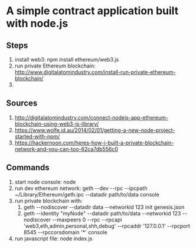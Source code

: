 # A simple contract application built with node.js #


## Steps ## 

1. install web3: npm install ethereum/web3.js
2. run private Ethereum blockchain: http://www.digitalatomindustry.com/install-run-private-ethereum-blockchain/
3. 


## Sources ##

1. http://digitalatomindustry.com/connect-nodejs-app-ethereum-blockchain-using-web3-js-library/	
2. https://www.wolfe.id.au/2014/02/01/getting-a-new-node-project-started-with-npm/
3. https://hackernoon.com/heres-how-i-built-a-private-blockchain-network-and-you-can-too-62ca7db556c0


## Commands ##

1. start node console: node
2. run dev ethereum network:  geth --dev --rpc --ipcpath ~/Library/Ethereum/geth.ipc --datadir path/to/data console
3. run private blockchain with:
	1. geth --nodiscover --datadir data --networkid 123 init genesis.json 
	2. geth --identity "myNode" --datadir path/to/data --networkid 123 --nodiscover --maxpeers 0 --rpc --rpcapi 'web3,eth,admin,personal,shh,debug' --rpcaddr '127.0.0.1' --rpcport 8545 --rpccorsdomain '*' console
4. run javascript file: node index.js

